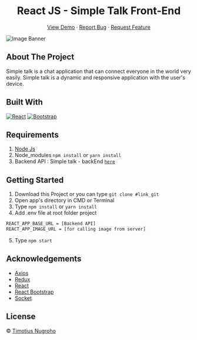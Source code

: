 <h1 align='center'>React JS - Simple Talk Front-End</h1>
  <p align="center">
    <a href="link_deploy">View Demo</a>
    ·
    <a href="https://github.com/Timotius-NugrohoFrontEnd-Simple-Talk/issues">Report Bug</a>
    ·
    <a href="https://github.com/Timotius-Nugroho/FrontEnd-Simple-Talk/pulls">Request Feature</a>
  </p>

![Image Banner](src/assets/img/bannerREADME.png)

## About The Project

Simple talk is a chat application that can connect everyone in the world very easily. Simple talk is a dynamic and responsive application with the user's device.

## Built With

[![React](https://img.shields.io/badge/React-v17.0.2-blue)](https://github.com/facebook/react)
[![Bootstrap](https://img.shields.io/badge/Bootstrap-v4.6.x-blue)](https://github.com/react-bootstrap/react-bootstrap)

## Requirements

1. <a href="https://nodejs.org/en/download/">Node Js</a>
2. Node_modules `npm install` or `yarn install`
3. Backend API : Simple talk - backEnd [`here`](https://github.com/Timotius-Nugroho/BackEnd-Simple-Talk)

## Getting Started

1. Download this Project or you can type `git clone #link_git`
2. Open app's directory in CMD or Terminal
3. Type `npm install` or `yarn install`
4. Add .env file at root folder project

```sh
REACT_APP_BASE_URL = [Backend API]
REACT_APP_IMAGE_URL = [for calling image from server]
```

5. Type `npm start`

## Acknowledgements

- [Axios](https://www.npmjs.com/package/axios)
- [Redux](https://redux.js.org/)
- [React](https://reactjs.org/)
- [React Bootstrap](https://react-bootstrap.github.io/)
- [Socket](https://socket.io/)

## License

© [Timotius Nugroho](https://github.com/Timotius-Nugroho/)
